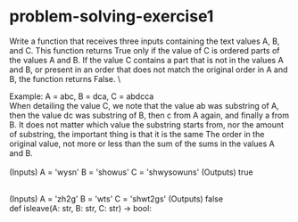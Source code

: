 # problem-solving-exercise1
Write a function that receives three inputs containing the text values A, B, and C. This function returns True only if the value of C is ordered parts of the values A and B. If the value C contains a part that is not in the values A and B, or present in an order that does not match the original order in A and B, the function returns False.
\

Example:
A = abc, B = dca, C = abdcca
\
When detailing the value C, we note that the value ab was substring of A, then the value dc was substring of B, then c from A again, and finally a from B. It does not matter which value the substring starts from, nor the amount of substring, the important thing is that it is the same The order in the original value, not more or less than the sum of the sums in the values A and B.\
\
 (Inputs)
A = 'wysn'
B = 'showus'
C = 'shwysowuns'
 (Outputs)
true

\
 (Inputs)
A = 'zh2g'
B = 'wts'
C = 'shwt2gs'
 (Outputs)
false
\
def isleave(A: str, B: str, C: str) -> bool:
